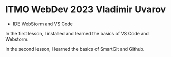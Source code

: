 # ITMO WebDev 2023  Vladimir Uvarov

- IDE WebStorm and VS Code

In the first lesson, I installed and learned the basics of VS Code and Webstorm.

In the second lesson, I learned the basics of SmartGit and Github.